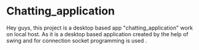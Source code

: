 # Chatting_application
Hey guys, this project is a desktop based app  "chatting_application" work on local host. As it is a desktop based application created by the help of swing and for connection socket programming is used .
